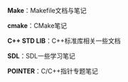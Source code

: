 **Make**：Makefile文档与笔记

**cmake**：CMake笔记

**C++ STD LIB**：C++标准库相关一些文档

**SDL**：SDL一些学习笔记

**POINTER**：C/C++指针专题笔记